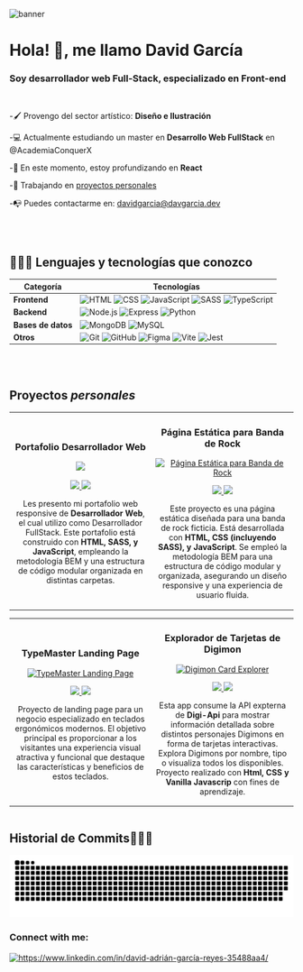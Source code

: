 ![banner](https://github.com/davgarciadev/davgarciadev/assets/174006710/60e16714-7b97-4748-8e3a-a717e7abd82a)

<h1> Hola! 👋, me llamo David García</h1>

<h3 >Soy desarrollador web Full-Stack, especializado en <strong>Front-end</strong></h3>
<br>

-🖌️ Provengo del sector artístico: **Diseño e Ilustración** 

-💻 Actualmente estudiando un master en **Desarrollo Web FullStack** en @AcademiaConquerX

-📖 En este momento, estoy profundizando en **React**

-🚀 Trabajando en [proyectos personales](https://davgarcia.dev)

-📭 Puedes contactarme en: davidgarcia@davgarcia.dev

<br>
<br>



## 👨🏻‍💻 Lenguajes y tecnologías que conozco


| Categoría        | Tecnologías |
| ---------------- | ----------- |
| **Frontend**     | ![HTML](https://skillicons.dev/icons?i=html) ![CSS](https://skillicons.dev/icons?i=css) ![JavaScript](https://skillicons.dev/icons?i=js) ![SASS](https://skillicons.dev/icons?i=sass) ![TypeScript](https://skillicons.dev/icons?i=typescript) |
| **Backend**      | ![Node.js](https://skillicons.dev/icons?i=nodejs) ![Express](https://skillicons.dev/icons?i=express) ![Python](https://skillicons.dev/icons?i=python) |
| **Bases de datos** | ![MongoDB](https://skillicons.dev/icons?i=mongodb) ![MySQL](https://skillicons.dev/icons?i=mysql) |
| **Otros**        | ![Git](https://skillicons.dev/icons?i=git) ![GitHub](https://skillicons.dev/icons?i=github) ![Figma](https://skillicons.dev/icons?i=figma) ![Vite](https://skillicons.dev/icons?i=vite) ![Jest](https://skillicons.dev/icons?i=jest) |


<br>
<br>



## Proyectos *personales*
<table>
<tr>
<td width="50%">
<h3 align="center">Portafolio Desarrollador Web</h3>
<div align="center">
<a href="https://github.com/davgarciadev/mi-portafolio" target="_blank"><img src="https://github.com/davgarciadev/davgarciadev/assets/174006710/e5297bc1-a571-47f0-a2b0-c4655d4bf0f3"></a>
<p>
<a href="https://github.com/davgarciadev/mi-portafolio" target="_blank">
<img src="https://img.shields.io/badge/C%C3%93DIGO-80ffaa?style=for-the-badge&logo=github&logoColor=black">
</a>
<a href="https://davgarcia.dev" target="_blank">
<img src="https://img.shields.io/badge/-Visitar%20Sitio-green?style=for-the-badge&color=3fFD7f">
</a>
</p>
<p>
    Les presento mi portafolio web responsive de <strong>Desarrollador Web</strong>, el cual utilizo como Desarrollador FullStack. 
    Este portafolio está construido con <strong>HTML, SASS, y JavaScript</strong>, empleando la metodología BEM y una estructura de código modular organizada en distintas carpetas.
</p>
</div>
                                                                                      
</td>

<td width="50%">
  <h3 align="center">Página Estática para Banda de Rock</h3>
  <div align="center">
    <a href="https://github.com/tu-usuario/tu-repositorio" target="_blank">
      <img src="https://github.com/davgarciadev/davgarciadev/assets/174006710/7ec7f582-66c1-4b9f-8f6c-3ea4e5733fc8" alt="Página Estática para Banda de Rock">
    </a>
    <p>
      <a href="https://github.com/davgarciadev/rock-band-site" target="_blank">
        <img src="https://img.shields.io/badge/C%C3%93DIGO-922525?style=for-the-badge&logo=github&logoColor=black">
      </a>
      <a href="https://rock-band-site.davgarcia.dev/" target="_blank">
        <img src="https://img.shields.io/badge/-Visitar%20Sitio-green?style=for-the-badge&color=740000">
      </a>
    </p>
    <p>
      Este proyecto es una página estática diseñada para una banda de rock ficticia. Está desarrollada con <strong>HTML, CSS (incluyendo SASS), y JavaScript</strong>. Se empleó la metodología BEM para una estructura de código modular y organizada, asegurando un diseño responsive y una experiencia de usuario fluida.
    </p>
  </div>
</td>


</tr>
</table>                                                                               

<table>
<tr>
<td width="50%">
    <h3 align="center">TypeMaster Landing Page</h3>
    <div align="center">                                       
        <a href="https://github.com/davgarciadev/digimon-card-explorer" target="_blank">
            <img src="https://github.com/davgarciadev/davgarciadev/assets/174006710/31d7e86a-6e1b-4758-861f-4262912ffa6c" alt="TypeMaster Landing Page">
        </a>
        <p>
            <a href="https://github.com/davgarciadev/typemaster-landing-page" target="_blank">
                <img src="https://img.shields.io/badge/C%C3%93DIGO-F06519?style=for-the-badge&logo=github&logoColor=black">
            </a>
            <a href="https://davgarciadev.github.io/typemaster-landing-page/" target="_blank">
                <img src="https://img.shields.io/badge/-Visitar%20Sitio-FF7F50?style=for-the-badge&color=ff9961">
            </a>
        </p>
        <p>Proyecto de landing page para un negocio especializado en teclados ergonómicos modernos. El objetivo principal es proporcionar a los visitantes una experiencia visual atractiva y funcional que destaque las características y beneficios de estos teclados.</p>
    </div>                                                             
</td>

 <td width="50%">
    <h3 align="center">Explorador de Tarjetas de Digimon</h3>
    <div align="center">                                       
        <a href="https://github.com/davgarciadev/digimon-card-explorer" target="_blank"><img src="https://github.com/davgarciadev/davgarciadev/assets/174006710/569e521f-3333-452d-9877-0cc7627daf30" alt="Digimon Card Explorer">
        </a>
        <p>
            <a href="https://github.com/davgarciadev/digimon-card-explorer" target="_blank">
                <img src="https://img.shields.io/badge/C%C3%93DIGO-B6E0FE?style=for-the-badge&logo=github&logoColor=black">
            </a>
            <a href="https://digimon-card-explorer.davgarcia.dev" target="_blank">
                <img src="https://img.shields.io/badge/-Visitar%20Sitio-FF7F50?style=for-the-badge&color=0B0872">
            </a>
        </p>
        <p>Esta app consume la API expterna de <strong>Digi-Api</strong> para mostrar información detallada sobre distintos personajes Digimons en forma de tarjetas interactivas. Explora Digimons por nombre, tipo o visualiza todos los disponibles. Proyecto realizado con <strong>Html, CSS y Vanilla Javascrip</strong> con fines de aprendizaje.</p>
    </div>                                                             
</td>

</tr>
</table>



<div>
    <summary><h2 style="display: inline-block">Historial de Commits👨🏻‍💻</h2></summary>
  <img  src="https://github.com/1999AZZAR/1999AZZAR/blob/readme/resources/img/grid-snake.svg"
       alt="snake" /></a>
</div>


<h3 align="left">Connect with me:</h3>
<p align="left">
<a href="https://linkedin.com/in/https://www.linkedin.com/in/david-adrián-garcía-reyes-35488aa4/" target="blank"><img align="center" src="https://raw.githubusercontent.com/rahuldkjain/github-profile-readme-generator/master/src/images/icons/Social/linked-in-alt.svg" alt="https://www.linkedin.com/in/david-adrián-garcía-reyes-35488aa4/" height="30" width="40" /></a>
</p>


